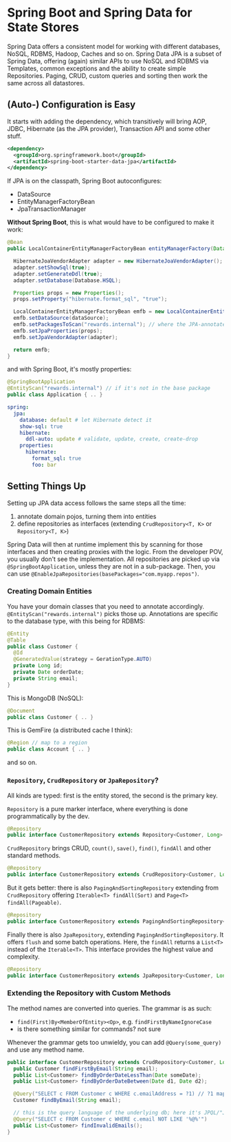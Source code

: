 # Spring Boot and Spring Data for State Stores

Spring Data offers a consistent model for working with different databases, NoSQL, RDBMS, Hadoop, Caches and so on.
Spring Data JPA is a subset of Spring Data, offering (again) similar APIs to use NoSQL and RDBMS via Templates, common exceptions and the ability to create simple Repositories. Paging, CRUD, custom queries and sorting then work the same across all datastores.

## (Auto-) Configuration is Easy

It starts with adding the dependency, which transitively will bring AOP, JDBC, Hibernate (as the JPA provider), Transaction API and some other stuff.

```xml
<dependency>
  <groupId>org.springframework.boot</groupId>
  <artifactId>spring-boot-starter-data-jpa</artifactId>
</dependency>
```

If JPA is on the classpath, Spring Boot autoconfigures:

* DataSource
* EntityManagerFactoryBean
* JpaTransactionManager

__Without Spring Boot__, this is what would have to be configured to make it work:

```java
@Bean
public LocalContainerEntityManagerFactoryBean entityManagerFactory(DataSource dataSource) {

  HibernateJoaVendorAdapter adapter = new HibernateJoaVendorAdapter();
  adapter.setShowSql(true);
  adapter.setGenerateDdl(true);
  adapter.setDatabase(Database.HSQL);

  Properties props = new Properties();
  props.setProperty("hibernate.format_sql", "true");

  LocalContainerEntityManagerFactoryBean emfb = new LocalContainerEntityManagerFactoryBean();
  emfb.setDataSource(dataSource);
  emfb.setPackagesToScan("rewards.internal"); // where the JPA-annotated entity POJOs are
  emfb.setJpaProperties(props);
  emfb.setJpaVendorAdapter(adapter);

  return emfb;
}
```

and with Spring Boot, it's mostly properties:

```java
@SpringBootApplication
@EntityScan("rewards.internal") // if it's not in the base package
public class Application { .. }
```

```yaml
spring:
  jpa:
    database: default # let Hibernate detect it
    show-sql: true
    hibernate:
      ddl-auto: update # validate, update, create, create-drop
    properties:
      hibernate:
        format_sql: true
        foo: bar
```

## Setting Things Up

Setting up JPA data access follows the same steps all the time:

1. annotate domain pojos, turning them into entities
2. define repositories as interfaces (extending `CrudRepository<T, K>` or `Repository<T, K>`)

Spring Data will then at runtime implement this by scanning for those interfaces and then creating proxies with the logic. From the developer POV, you usually don't see the implementation. All repositories are picked up via `@SpringBootApplication`, unless they are not in a sub-package. Then, you can use `@EnableJpaRepositories(basePackages="com.myapp.repos")`.


### Creating Domain Entities

You have your domain classes that you need to annotate accordingly. `@EntityScan("rewards.internal")` picks those up.
Annotations are specific to the database type, with this being for RDBMS:

```java
@Entity
@Table
public class Customer {
  @Id
  @GeneratedValue(strategy = GerationType.AUTO)
  private Long id;
  private Date orderDate;
  private String email;
}
```

This is MongoDB (NoSQL):

```java
@Document
public class Customer { .. }
```

This is GemFire (a distributed cache I think):

```java
@Region // map to a region
public class Account { .. }
```

and so on.

### `Repository`, `CrudRepository` or `JpaRepository`?

All kinds are typed: first is the entity stored, the second is the primary key.

`Repository` is a pure marker interface, where everything is done programmatically by the dev.

```java
@Repository
public interface CustomerRepository extends Repository<Customer, Long> { .. }
```

`CrudRepository` brings CRUD, `count()`, `save()`, `find()`, `findAll` and other standard methods.

```java
@Repository
public interface CustomerRepository extends CrudRepository<Customer, Long> { .. }
```

But it gets better: there is also `PagingAndSortingRepository` extending from `CrudRepository` offering `Iterable<T> findAll(Sort)` and `Page<T> findAll(Pageable)`.

```java
@Repository
public interface CustomerRepository extends PagingAndSortingRepository<Customer, Long> { .. }
```

Finally there is also `JpaRepository`, extending `PagingAndSortingRepository`. It offers `flush` and some batch operations. Here, the `findAll` returns a `List<T>` instead of the `Iterable<T>`. This interface provides the highest value and complexity.

```java
@Repository
public interface CustomerRepository extends JpaRepository<Customer, Long> { .. }
```

### Extending the Repository with Custom Methods

The method names are converted into queries. The grammar is as such:

* `find(First)By<MemberOfEntity><Op>`, e.g. `findFirstByNameIgnoreCase`
* is there something similar for commands? not sure

Whenever the grammar gets too unwieldy, you can add `@Query(some_query)` and use any method name.

```java
public interface CustomerRepository extends CrudRepository<Customer, Long> {
  public Customer findFirstByEmail(String email);
  public List<Customer> findByOrderDateLessThan(Date someDate);
  public List<Customer> findByOrderDateBetween(Date d1, Date d2);

  @Query("SELECT c FROM Customer c WHERE c.emailAddress = ?1) // ?1 maps to first parameter
  Customer findByEmail(String email);

  // this is the query language of the underlying db; here it's JPQL/"Java Persistence Query Language"
  @Query("SELECT c FROM Customer c WHERE c.email NOT LIKE '%@%'")
  public List<Customer> findInvalidEmails();
}
```





